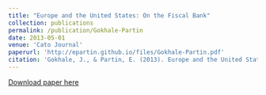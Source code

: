 ```yaml
---
title: "Europe and the United States: On the Fiscal Bank"
collection: publications
permalink: /publication/Gokhale-Partin
date: 2013-05-01
venue: 'Cato Journal'
paperurl: 'http://epartin.github.io/files/Gokhale-Partin.pdf'
citation: 'Gokhale, J., & Partin, E. (2013). Europe and the United States: On the Fiscal Bank. Cato Journal, 33, 193.'
--- 
```

[Download paper here](http://epartin.github.io/files/Gokhale-Partin.pdf)
